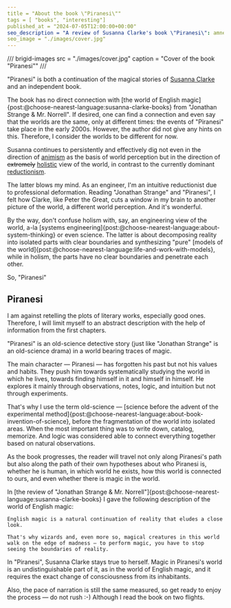 ```yaml
---
title = "About the book \"Piranesi\""
tags = [ "books", "interesting"]
published_at = "2024-07-05T12:00:00+00:00"
seo_description = "A review of Susanna Clarke's book \"Piranesi\": amnesia, a magical world without magic, and a scientific approach."
seo_image = "./images/cover.jpg"
---
```


/// brigid-images
src = "./images/cover.jpg"
caption = "Cover of the book \"Piranesi\""
///

"Piranesi" is both a continuation of the magical stories of [Susanna Clarke](https://en.wikipedia.org/wiki/Susanna_Clarke) and an independent book.

The book has no direct connection with [the world of English magic]{post:@choose-nearest-language:susanna-clarke-books} from "Jonathan Strange & Mr. Norrell". If desired, one can find a connection and even say that the worlds are the same, only at different times: the events of "Piranesi" take place in the early 2000s. However, the author did not give any hints on this. Therefore, I consider the worlds to be different for now.

Susanna continues to persistently and effectively dig not even in the direction of [animism](https://en.wikipedia.org/wiki/Animism) as the basis of world perception but in the direction of ~~extremely~~ [holistic](https://en.wikipedia.org/wiki/Holism) view of the world, in contrast to the currently dominant [reductionism](https://en.wikipedia.org/wiki/Reductionism).

The latter blows my mind. As an engineer, I'm an intuitive reductionist due to professional deformation. Reading "Jonathan Strange" and "Piranesi", I felt how Clarke, like Peter the Great, cuts a window in my brain to another picture of the world, a different world perception. And it's wonderful.

By the way, don't confuse holism with, say, an engineering view of the world, a-la [systems engineering]{post:@choose-nearest-language:about-system-thinking} or even science. The latter is about decomposing reality into isolated parts with clear boundaries and synthesizing "pure" [models of the world]{post:@choose-nearest-language:life-and-work-with-models}, while in holism, the parts have no clear boundaries and penetrate each other.

So, "Piranesi"

<!-- more -->

## Piranesi

I am against retelling the plots of literary works, especially good ones. Therefore, I will limit myself to an abstract description with the help of information from the first chapters.

"Piranesi" is an old-science detective story (just like "Jonathan Strange" is an old-science drama) in a world bearing traces of magic.

The main character — Piranesi — has forgotten his past but not his values and habits. They push him towards systematically studying the world in which he lives, towards finding himself in it and himself in himself. He explores it mainly through observations, notes, logic, and intuition but not through experiments.

That's why I use the term old-science — [science before the advent of the experimental method]{post:@choose-nearest-language:about-book-invention-of-science}, before the fragmentation of the world into isolated areas. When the most important thing was to write down, catalog, memorize. And logic was considered able to connect everything together based on natural observations.

As the book progresses, the reader will travel not only along Piranesi's path but also along the path of their own hypotheses about who Piranesi is, whether he is human, in which world he exists, how this world is connected to ours, and even whether there is magic in the world.

In [the review of "Jonathan Strange & Mr. Norrell"]{post:@choose-nearest-language:susanna-clarke-books} I gave the following description of the world of English magic:

    English magic is a natural continuation of reality that eludes a close look.

    That's why wizards and, even more so, magical creatures in this world walk on the edge of madness — to perform magic, you have to stop seeing the boundaries of reality.

In "Piranesi", Susanna Clarke stays true to herself. Magic in Piranesi's world is an undistinguishable part of it, as in the world of English magic, and it requires the exact change of consciousness from its inhabitants.

Also, the pace of narration is still the same measured, so get ready to enjoy the process — do not rush :-) Although I read the book on two flights.
